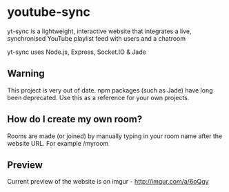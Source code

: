 # youtube-sync
yt-sync is a lightweight, interactive website that integrates a live, synchronised YouTube playlist feed with users and a chatroom

yt-sync uses Node.js, Express, Socket.IO &amp; Jade

## Warning
This project is very out of date. npm packages (such as Jade) have long been deprecated. Use this as a reference for your own projects.

## How do I create my own room?
Rooms are made (or joined) by manually typing in your room name after the website URL. For example /myroom

## Preview
Current preview of the website is on imgur - http://imgur.com/a/6oQgy
